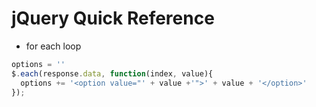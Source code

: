 
# jQuery Quick Reference
* for each loop
```javascript
options = ''
$.each(response.data, function(index, value){
  options += '<option value="' + value +'">' + value + '</option>'
});
```
